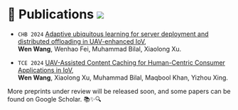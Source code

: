 
# 📝 Publications  <a href='https://scholar.google.com/citations?user=AqcND7gAAAAJ'><img src="https://img.shields.io/endpoint?url={{ url | url_encode }}&logo=Google%20Scholar&labelColor=f6f6f6&color=9cf&style=flat&label=citations"></a>

- `CHB 2024` [Adaptive ubiquitous learning for server deployment and distributed offloading in UAV-enhanced IoV](https://www.sciencedirect.com/science/article/pii/S0747563224002619), <br> **Wen Wang**, Wenhao Fei, Muhammad Bilal, Xiaolong Xu.

- `TCE 2024` [UAV-Assisted Content Caching for Human-Centric Consumer Applications in IoV](https://ieeexplore.ieee.org/document/10379431), <br> **Wen Wang**, Xiaolong Xu, Muhammad Bilal, Maqbool Khan, Yizhou Xing.

More preprints under review will be released soon, and some papers can be found on Google Scholar. 📚✨🔍